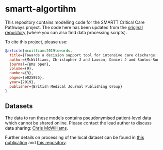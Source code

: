 # smartt-algortihm

This repository contains modelling code for the SMARTT Critical Care Pathways project. The code here has been updated from the [original repository](https://github.com/UHBristolDataScience/towards-decision-support-icu-discharge) (where you can also find data processing scripts).

To cite this project, please use:
```bibtex
@article{mcwilliams2019towards,
  title={Towards a decision support tool for intensive care discharge: machine learning algorithm development using electronic healthcare data from MIMIC-III and Bristol, UK},
  author={McWilliams, Christopher J and Lawson, Daniel J and Santos-Rodriguez, Raul and Gilchrist, Iain D and Champneys, Alan and Gould, Timothy H and Thomas, Mathew JC and Bourdeaux, Christopher P},
  journal={BMJ open},
  volume={9},
  number={3},
  pages={e025925},
  year={2019},
  publisher={British Medical Journal Publishing Group}
}
```

## Datasets

The data to run these models contains pseudonymised patient-level data which cannot be shared online. Please contact the lead author to discuss data sharing: [Chris McWilliams](mailto:chris.mcwilliams@bristol.ac.uk?subject=[GitHub]%20SMARTT).

Further details on processing of the local dataset can be found in [this publication](https://www.ncbi.nlm.nih.gov/pmc/articles/PMC6733376/) and [this repository](https://github.com/UHBristolDataScience/ICNARC-to-Philips-Linkage).
